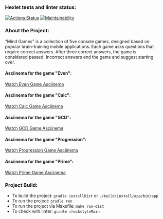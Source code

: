 ### Hexlet tests and linter status:
[![Actions Status](https://github.com/Grad566/java-project-61/actions/workflows/hexlet-check.yml/badge.svg)](https://github.com/Grad566/java-project-61/actions)
[![Maintainability](https://api.codeclimate.com/v1/badges/4a9872fdad3e12bcf6c7/maintainability)](https://codeclimate.com/github/Grad566/java-project-61/maintainability)

### About the Project:
"Mind Games" is a collection of five console games, designed based on popular brain-training mobile applications. Each game asks questions that require correct answers. After three correct answers, the game is considered passed. Incorrect answers end the game and suggest starting over.

#### Asciinema for the game "Even":
[Watch Even Game Asciinema](https://asciinema.org/a/GIP0TtcgccL0SzkqFo5HfiE2p)

#### Asciinema for the game "Calc":
[Watch Calc Game Asciinema](https://asciinema.org/a/UTEkroRYpgyy1grIvrUjdt5e0)

#### Asciinema for the game "GCD":
[Watch GCD Game Asciinema](https://asciinema.org/a/zD5haJCJ1OFP6TuZe9Uz2ORgU)

#### Asciinema for the game "Progression":
[Watch Progression Game Asciinema](https://asciinema.org/a/a7wS4RnHFK3AI1QZClkhHSMK1)

#### Asciinema for the game "Prime":
[Watch Prime Game Asciinema](https://asciinema.org/a/Saq5Hx8EuIRIfsJZ4jY9rY6Q1)

### Project Build:
- To build the project: `gradle installDist` or `./build/install/app/bin/app`
- To run the project: `gradle run`
- To run the project via Makefile: `make run-dist`
- To check with linter: `gradle checkstyleMain`
